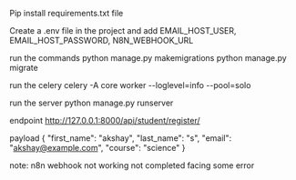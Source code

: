 Pip install requirements.txt file

Create a .env file in the project and add EMAIL_HOST_USER, EMAIL_HOST_PASSWORD, N8N_WEBHOOK_URL 

run the commands
python manage.py makemigrations
python manage.py migrate

run the celery
celery -A core worker --loglevel=info --pool=solo

run the server
python manage.py runserver

endpoint
http://127.0.0.1:8000/api/student/register/

payload
{
  "first_name": "akshay",
  "last_name": "s",
  "email": "akshay@example.com",
  "course": "science"
}

note:
n8n webhook not working not completed facing some error 
